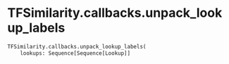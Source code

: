 # TFSimilarity.callbacks.unpack_lookup_labels








```python
TFSimilarity.callbacks.unpack_lookup_labels(
    lookups: Sequence[Sequence[Lookup]]
```



<!-- Placeholder for "Used in" -->

